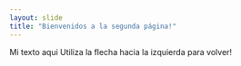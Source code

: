 ```yaml
---
layout: slide
title: "Bienvenidos a la segunda página!"
---
```

Mi texto aqui
Utiliza la flecha hacia la izquierda para volver!
